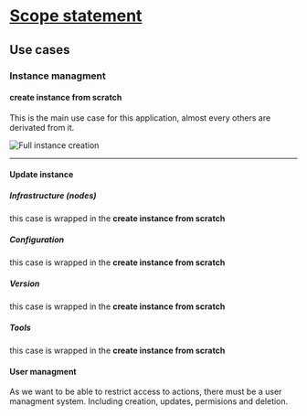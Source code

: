 
[Scope statement](../../scope-statement.md)
===

Use cases
---

### Instance managment

#### create instance from scratch

This is the main use case for this application, almost every others are derivated from it.

![Full instance creation](./assets/graph/full-instance-creation.svg)

***

#### Update instance

##### Infrastructure (nodes)

this case is wrapped in the **create instance from scratch**

##### Configuration

this case is wrapped in the **create instance from scratch**

##### Version

this case is wrapped in the **create instance from scratch**

##### Tools

this case is wrapped in the **create instance from scratch**

#### User managment

As we want to be able to restrict access to actions, there must be a user managment system. Including creation, updates, permisions and deletion.
